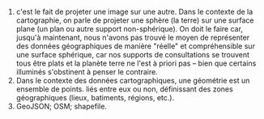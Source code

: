 1. c'est le fait de projeter une image sur une autre. Dans le contexte de la cartographie, on parle de projeter une sphère (la terre) sur une surface plane (un plan ou autre support non-sphérique). On doit le faire car, jusqu'à maintenant, nous n'avons pas trouvé le moyen de représenter des données géographiques de manière "réelle" et compréhensible sur une surface sphérique, car nos supports de consultations se trouvent tous être plats et la planète terre ne l'est à priori pas – bien que certains illuminés s'obstinent à penser le contraire.
2. Dans le contexte des données cartographiques, une géométrie est un ensemble de points. liés entre eux ou non, définissant des zones géographiques (lieux, batiments, régions, etc.).
3. GeoJSON; OSM; shapefile.
